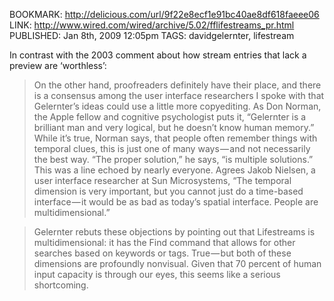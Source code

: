 BOOKMARK: http://delicious.com/url/9f22e8ecf1e91bc40ae8df618faeee06
LINK: http://www.wired.com/wired/archive/5.02/fflifestreams_pr.html
PUBLISHED: Jan 8th, 2009 12:05pm
TAGS: davidgelernter, lifestream

In contrast with the 2003 comment about how stream entries that lack a preview are ‘worthless’:

> On the other hand, proofreaders definitely have their place, and there is a
> consensus among the user interface researchers I spoke with that Gelernter’s
> ideas could use a little more copyediting. As Don Norman, the Apple fellow
> and cognitive psychologist puts it, “Gelernter is a brilliant man and very
> logical, but he doesn’t know human memory.” While it’s true, Norman says,
> that people often remember things with temporal clues, this is just one of
> many ways — and not necessarily the best way. “The proper solution,” he says,
> “is multiple solutions.” This was a line echoed by nearly everyone. Agrees
> Jakob Nielsen, a user interface researcher at Sun Microsystems, “The temporal
> dimension is very important, but you cannot just do a time-based interface — it
> would be as bad as today’s spatial interface. People are multidimensional.”

> Gelernter rebuts these objections by pointing out that Lifestreams is
> multidimensional: it has the Find command that allows for other searches
> based on keywords or tags. True — but both of these dimensions are profoundly
> nonvisual. Given that 70 percent of human input capacity is through our eyes,
> this seems like a serious shortcoming.

